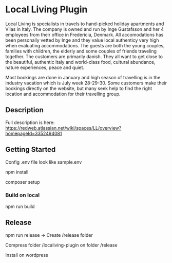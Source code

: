 # Local Living Plugin

Local Living is specialists in travels to hand-picked holiday apartments and Vilas in Italy. 
The company is owned and run by Inge Gustafsson and her 4 employees from their office in Fredericia, Denmark. 
All accomodations has been personally vetted by Inge and they value local authenticy very high when evaluating accommodations.
The guests are both the young couples, families with children, the elderly and some couples of friends traveling together. The customers are primarily danish. They all want to get close to the beautiful, authentic Italy and world-class food, cultural abundance, nature experiences, peace and quiet.

Most bookings are done in January and high season of travelling is in the industry vacation which is July week 28-29-30.
Some customers make their bookings directly on the website, but many seek help to find the right location and accommodation for their travelling group.

## Description

Full description is here: https://redweb.atlassian.net/wiki/spaces/LL/overview?homepageId=3352494081


## Getting Started
Config .env file look like sample.env

npm install

composer setup
### Build on local
npm run build

## Release
npm run release -> Create /release folder

Compress folder /localiving-plugin on folder /release

Install on wordpress
